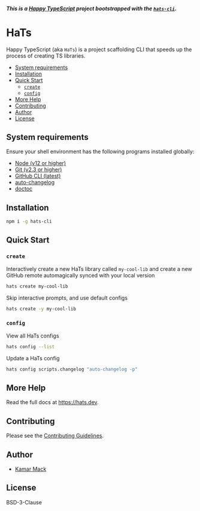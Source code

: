 ##### This is a [Happy TypeScript](https://hats.dev) project bootstrapped with the [`hats-cli`](https://github.com/hats-dev/hats-cli).

# HaTs

Happy TypeScript (aka `HaTs`) is a project scaffolding CLI that speeds up
the process of creating TS libraries.

<!-- START doctoc generated TOC please keep comment here to allow auto update -->
<!-- DON'T EDIT THIS SECTION, INSTEAD RE-RUN doctoc TO UPDATE -->

- [System requirements](#system-requirements)
- [Installation](#installation)
- [Quick Start](#quick-start)
  - [`create`](#create)
  - [`config`](#config)
- [More Help](#more-help)
- [Contributing](#contributing)
- [Author](#author)
- [License](#license)

<!-- END doctoc generated TOC please keep comment here to allow auto update -->

## System requirements

Ensure your shell environment has the following programs installed globally:

- [Node (v12 or higher)](https://www.npmjs.com/package/n)
- [Git (v2.3 or higher)](https://git-scm.com/book/en/v2/Getting-Started-Installing-Git)
- [GitHub CLI (latest)](https://cli.github.com/)
- [auto-changelog](https://npmjs.com/package/auto-changelog)
- [doctoc](https://npmjs.com/package/doctoc)

## Installation

```bash
npm i -g hats-cli
```

## Quick Start

### `create`

Interactively create a new HaTs library called `my-cool-lib` and create a new GitHub remote automagically synced with your local version

```bash
hats create my-cool-lib
```

Skip interactive prompts, and use default configs

```bash
hats create -y my-cool-lib
```

### `config`

View all HaTs configs

```bash
hats config --list
```

Update a HaTs config

```bash
hats config scripts.changelog "auto-changelog -p"
```

## More Help

Read the full docs at https://hats.dev.

## Contributing

Please see the [Contributing Guidelines](/CONTRIBUTING.md).

## Author

- [Kamar Mack](https://github.com/kamarmack)

## License

BSD-3-Clause
